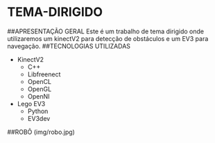 # TEMA-DIRIGIDO
##APRESENTAÇÃO GERAL
Este é um trabalho de tema dirigido onde utilizaremos um kinectV2 para detecção de obstáculos e um EV3 para navegação.
##TECNOLOGIAS UTILIZADAS
- KinectV2
	- C++
	- Libfreenect
	- OpenCL
	- OpenGL
	- OpenNI
- Lego EV3
	- Python
	- EV3dev

##ROBÔ
(img/robo.jpg)
